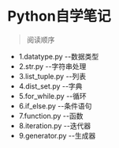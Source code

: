  # Python自学笔记

 > 阅读顺序

 * 1.datatype.py --数据类型
 * 2.str.py --字符串处理
 * 3.list_tuple.py --列表
 * 4.dist_set.py --字典
 * 5.for_while.py --循环
 * 6.if_else.py --条件语句
 * 7.function.py --函数
 * 8.iteration.py --迭代器
 * 9.generator.py --生成器

